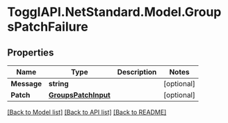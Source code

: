 # TogglAPI.NetStandard.Model.GroupsPatchFailure
## Properties

Name | Type | Description | Notes
------------ | ------------- | ------------- | -------------
**Message** | **string** |  | [optional] 
**Patch** | [**GroupsPatchInput**](GroupsPatchInput.md) |  | [optional] 

[[Back to Model list]](../README.md#documentation-for-models) [[Back to API list]](../README.md#documentation-for-api-endpoints) [[Back to README]](../README.md)

